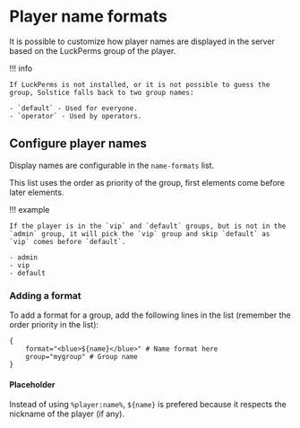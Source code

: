 # Player name formats

It is possible to customize how player names are displayed in the server based on the LuckPerms group of the player.

!!! info

    If LuckPerms is not installed, or it is not possible to guess the group, Solstice falls back to two group names:

    - `default` - Used for everyone.
    - `operator` - Used by operators.

## Configure player names

Display names are configurable in the `name-formats` list.

This list uses the order as priority of the group, first elements come before later elements.

!!! example

    If the player is in the `vip` and `default` groups, but is not in the `admin` group, it will pick the `vip` group and skip `default` as `vip` comes before `default`.

    - admin
    - vip
    - default

### Adding a format

To add a format for a group, add the following lines in the list (remember the order priority in the list):

```hocon
{
    format="<blue>${name}</blue>" # Name format here
    group="mygroup" # Group name
}
```

#### Placeholder

Instead of using `%player:name%`, `${name}` is prefered because it respects the nickname of the player (if any).